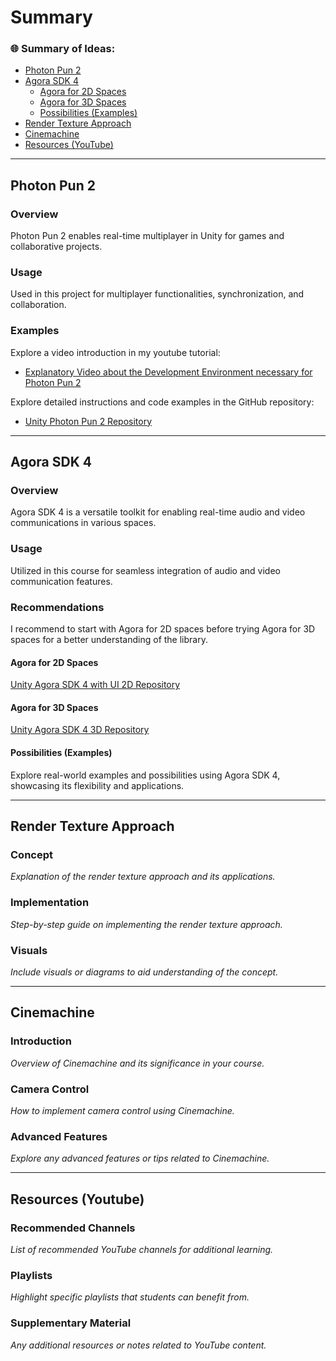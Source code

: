 # Summary

### 🌐 Summary of Ideas:
- [Photon Pun 2](#photon-pun-2)
- [Agora SDK 4](#agora-sdk-4)
  - [Agora for 2D Spaces](#agora-for-2d-spaces)
  - [Agora for 3D Spaces](#agora-for-3d-spaces)
  - [Possibilities (Examples)](#possibilities-examples)
- [Render Texture Approach](#render-texture-approach)
- [Cinemachine](#cinemachine)
- [Resources (YouTube)](#resources-youtube)

---

## Photon Pun 2

### Overview
Photon Pun 2 enables real-time multiplayer in Unity for games and collaborative projects.

### Usage
Used in this project for multiplayer functionalities, synchronization, and collaboration.

### Examples
Explore a video introduction in my youtube tutorial:

- [Explanatory Video about the Development Environment necessary for Photon Pun 2](https://www.youtube.com/watch?v=p0cZINbep_A)

Explore detailed instructions and code examples in the GitHub repository:

- [Unity Photon Pun 2 Repository](https://github.com/marcor0311/unity-photon-pun-2)

---

## Agora SDK 4

### Overview
Agora SDK 4 is a versatile toolkit for enabling real-time audio and video communications in various spaces.

### Usage
Utilized in this course for seamless integration of audio and video communication features.

### Recommendations
I recommend to start with Agora for 2D spaces before trying Agora for 3D spaces for a better understanding of the library.

#### Agora for 2D Spaces
[Unity Agora SDK 4 with UI 2D Repository](https://github.com/marcor0311/unity-agora-sdk-4-with-ui-for-2d-spaces)

#### Agora for 3D Spaces
[Unity Agora SDK 4 3D Repository](https://github.com/marcor0311/unity-agora-sdk-4-for-3d-spaces)

#### Possibilities (Examples)
Explore real-world examples and possibilities using Agora SDK 4, showcasing its flexibility and applications.


---

## Render Texture Approach

### Concept
*Explanation of the render texture approach and its applications.*

### Implementation
*Step-by-step guide on implementing the render texture approach.*

### Visuals
*Include visuals or diagrams to aid understanding of the concept.*

---

## Cinemachine

### Introduction
*Overview of Cinemachine and its significance in your course.*

### Camera Control
*How to implement camera control using Cinemachine.*

### Advanced Features
*Explore any advanced features or tips related to Cinemachine.*

---

## Resources (Youtube)

### Recommended Channels
*List of recommended YouTube channels for additional learning.*

### Playlists
*Highlight specific playlists that students can benefit from.*

### Supplementary Material
*Any additional resources or notes related to YouTube content.*


